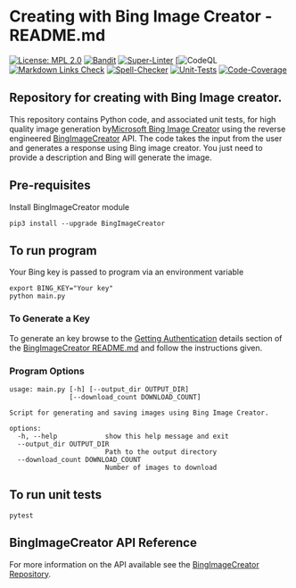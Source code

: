 # Creating with Bing Image Creator - README.md

[![License: MPL 2.0](https://img.shields.io/badge/License-MPL%202.0-brightgreen.svg)](https://opensource.org/licenses/MPL-2.0)
[![Bandit](https://github.com/genai-musings/creating-with-BingImageCreator/actions/workflows/bandit.yml/badge.svg)](https://github.com/genai-musings/creating-with-BingImageCreator/actions/new?category=security)
[![Super-Linter](https://github.com/genai-musings/creating-with-BingImageCreator/actions/workflows/linter.yml/badge.svg)](https://github.com/marketplace/actions/super-linter)
[![CodeQL](https://github.com/genai-musings/creating-with-BingImageCreator/workflows/CodeQL/badge.svg?branch=main)
[![Markdown Links Check](https://github.com/genai-musings/creating-with-BingImageCreator/actions/workflows/md-links.yml/badge.svg)](https://github.com/gaurav-nelson/github-action-markdown-link-check)
[![Spell-Checker](https://github.com/genai-musings/creating-with-BingImageCreator/actions/workflows/spellcheck.yaml/badge.svg)](https://github.com/rojopolis/spellcheck-github-actions)
[![Unit-Tests](https://github.com/genai-musings/creating-with-BingImageCreator/actions/workflows/test.yaml/badge.svg)](https://github.com/actions/setup-python)
[![Code-Coverage](https://github.com/genai-musings/creating-with-BingImageCreator/actions/workflows/coverage.yaml/badge.svg)](https://github.com/actions/setup-python)


## Repository for creating with Bing Image creator.

 This repository contains Python code, and associated unit tests, for high quality image generation by[Microsoft Bing Image Creator](https://www.bing.com/create) using the reverse engineered [BingImageCreator](https://github.com/acheong08/BingImageCreator) API. The code takes the input from the user and generates a response using Bing image creator. You just need to provide a description and Bing will generate the image.

## Pre-requisites

Install BingImageCreator module

```shell
pip3 install --upgrade BingImageCreator
```

## To run program

Your Bing key is passed to program via an environment variable

```shell
export BING_KEY="Your key"
python main.py
```

### To Generate a Key

To generate an  key browse to the [Getting Authentication](https://github.com/acheong08/BingImageCreator#getting-authentication) details section of the [BingImageCreator README.md](https://github.com/acheong08/BingImageCreator#readme) and follow the instructions given.

### Program Options

```shell
usage: main.py [-h] [--output_dir OUTPUT_DIR]
               [--download_count DOWNLOAD_COUNT]

Script for generating and saving images using Bing Image Creator.

options:
  -h, --help            show this help message and exit
  --output_dir OUTPUT_DIR
                        Path to the output directory
  --download_count DOWNLOAD_COUNT
                        Number of images to download
```

## To run unit tests

```shell
pytest
```

## BingImageCreator API Reference

For more information on the API available see the [BingImageCreator Repository](https://github.com/acheong08/BingImageCreator).
